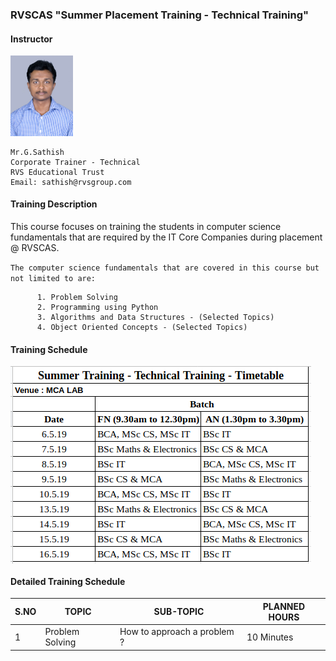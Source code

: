 ### RVSCAS "Summer Placement Training - Technical Training"  

#### Instructor    
   <img src="https://github.com/sathishnotes/rvscas/raw/master/DSC_7028%20pp.jpg" alt="sathish" width="100"/>       
        
    Mr.G.Sathish   
    Corporate Trainer - Technical     
    RVS Educational Trust   
    Email: sathish@rvsgroup.com         

#### Training Description

This course focuses on training the students in computer science fundamentals that are required by the IT Core Companies during placement @ RVSCAS.  
  
`The computer science fundamentals that are covered in this course but not limited to are:`

          1. Problem Solving
          2. Programming using Python
          3. Algorithms and Data Structures - (Selected Topics)
          4. Object Oriented Concepts - (Selected Topics)

#### Training Schedule

<img src="https://github.com/sathishnotes/rvscas/raw/master/timetable.png" alt="timetable" align="middle"/>  
  

#### Detailed Training Schedule

S.NO | TOPIC | SUB-TOPIC | PLANNED HOURS
-----| ----- | --------- | -------------
1    | Problem Solving | How to approach a problem ? | 10 Minutes
